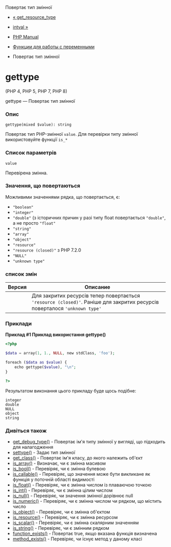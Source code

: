 Повертає тип змінної

-   [« get\_resource\_type](function.get-resource-type.html)
    
-   [intval »](function.intval.html)
    
-   [PHP Manual](index.html)
    
-   [Функции для работы с переменными](ref.var.html)
    
-   Повертає тип змінної
    

# gettype

(PHP 4, PHP 5, PHP 7, PHP 8)

gettype — Повертає тип змінної

### Опис

```methodsynopsis
gettype(mixed $value): string
```

Повертає тип PHP-змінної `value`. Для перевірки типу змінної використовуйте функції `is_*`

### Список параметрів

`value`

Перевірена змінна.

### Значення, що повертаються

Можливими значеннями рядка, що повертається, є:

-   `"boolean"`
-   `"integer"`
-   `"double"` (з історичних причин у разі типу float повертається `"double"`, а не просто `"float"`
-   `"string"`
-   `"array"`
-   `"object"`
-   `"resource"`
-   `"resource (closed)"` з PHP 7.2.0
-   `"NULL"`
-   `"unknown type"`

### список змін

| Версия | Описание |
| --- | --- |
|  | Для закритих ресурсів тепер повертається `'resource (closed)'`. Раніше для закритих ресурсів поверталося `'unknown type'` |

### Приклади

**Приклад #1 Приклад використання **gettype()****

```php
<?php

$data = array(1, 1., NULL, new stdClass, 'foo');

foreach ($data as $value) {
    echo gettype($value), "\n";
}

?>
```

Результатом виконання цього прикладу буде щось подібне:

```
integer
double
NULL
object
string
```

### Дивіться також

-   [get\_debug\_type()](function.get-debug-type.html) - Повертає ім'я типу змінної у вигляді, що підходить для налагодження
-   [settype()](function.settype.html) - Задає тип змінної
-   [get\_class()](function.get-class.html) - Повертає ім'я класу, до якого належить об'єкт
-   [is\_array()](function.is-array.html) - Визначає, чи є змінна масивом
-   [is\_bool()](function.is-bool.html) - Перевіряє, чи є змінна булевою
-   [is\_callable()](function.is-callable.html) - Перевіряє, що значення може бути викликане як функція у поточній області видимості
-   [is\_float()](function.is-float.html) - Перевіряє, чи є змінна числом із плаваючою точкою
-   [is\_int()](function.is-int.html) - Перевіряє, чи є змінна цілим числом
-   [is\_null()](function.is-null.html) - Перевіряє, чи значення змінної дорівнює null
-   [is\_numeric()](function.is-numeric.html) - Перевіряє, чи є змінна числом чи рядком, що містить число
-   [is\_object()](function.is-object.html) - Перевіряє, чи є змінна об'єктом
-   [is\_resource()](function.is-resource.html) - Перевіряє, чи є змінна ресурсом
-   [is\_scalar()](function.is-scalar.html) - Перевіряє, чи є змінна скалярним значенням
-   [is\_string()](function.is-string.html) - Перевіряє, чи є змінним рядком
-   [function\_exists()](function.function-exists.html) - Повертає true, якщо вказана функція визначена
-   [method\_exists()](function.method-exists.html) - Перевіряє, чи існує метод у даному класі